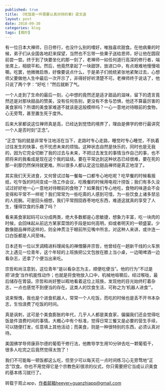 ```yaml
---
published: true
title: 《吃饭是一件需要认真对待的事》梁文道
layout: post
date: 2018-09-30
categories: blog
tags: [摘抄]
---
```

  
有一位日本大禅师，日日修行，也没什么别的嗜好，唯独喜欢甜食。在他病重的时候，弟子们从全国各地赶来探望，当然也不忘带一些果子送给恩师，好让他在圆寂前尝一尝。终于到了快要坐化的那一刻了，老禅师一如任何道行高深的修行者，端坐席上，相貌平和。然后，他竟然拿起了一块甜饼，放进口中，有点艰难地慢慢咀嚼。吃罢，他微微启唇，好像要说点什么，于是弟子们统统紧张地紧聚过去，心想师父要做他人生中最后一次开示了，非得好好听清楚不可。老禅师终于说话了，他只说了两个字：“好吃！”然后就断了气。

一个人走到了生命的最后一刻，心中想的竟然还是适才甜品的滋味，留下的遗言竟然还是对那块甜品的赞美，没有任何告别，更没有不舍与恐惧，他还不算最厉害的美食家吗？所谓的美食家难道不就该是这般模样吗？一心一意地对待眼前的食物，心无旁骛，甚至置生死于度外。

后来大家都说这位禅师真是高，已经达到觉悟的境界了，理由是佛学的修行最讲究一个人是否时刻“正念”。

“正念”指的就是非常专注地活在当下，走路时专心走路，睡觉时专心睡觉，不执着过往发生的快事，也不忧虑未来的烦恼。这种状态自然是快乐的，同时也是无我的，因为它完全切断了我的过去与未来，不把过去发生的事情当作自己的事，也不把将来的我看成是现在这个我的延续。要在平常达到这种状态已经很难，要在死的那一刹那仍然保持就更难。所以很多人都认定这位甜品禅师是真正地涅了。

其实我们天天进食，又何曾试过每一餐每一口都专心地吃呢？吃早餐的时候看报纸，吃午饭的时间变成一场工作会议，吃晚餐的时候用电视汁捞饭；我们有多久没试过好好地一心一意地对待眼前的食物了？如果我们专心地吃，食物的味道会不会变得和平常不一样呢？我们常常为一些吃斋的人感到可惜，为一些饮食上诸多禁忌的人扼腕。可是回头细想，我们平常囫囵吞枣地吃东西，难道这就真的享受了人生，懂得饮食的乐趣了吗？

看来美食家起码可以分成两类，绝大多数都是心思敏捷，想象力丰富，吃一块肉的时候，会回味起从前远方某家菜馆的手段是如何高明，抑或者明天的一顿盛宴。少数像甜品禅师这样的，则全神贯注于眼前所见嘴中所言。对这种人来讲，或许连一口白饭都是人间至味。

日本还有一位以烹调精进料理闻名的禅僧藤井宗哲，他曾经在一趟新干线的火车旅次上遇见一位青年，这个年轻的上班族把公文包放在膝上当小桌，一边喝啤酒一边看杂志，还拿了个便当出来吃。

宗哲和尚注意到，这位青年“是以看杂志为主，顺便吃便当”。他的行为“不过是把‘进食’当作机能性动作；也就是将食物放入口中，机械地咀嚼后，经过喉咙，最后储存在胃袋。宗哲和尚好整以暇地看着这位上班族，发现他的目光始终盯着杂志，一点也感觉不到便当的存在。这类人的饮食生活，可称之为‘机器人进食’”。

说来惭愧，我也是个进食机器人，常常一个人吃饭，而吃的时候也是丢不开书本杂志，生怕浪费了吃饭的时间。

真是讽刺，这可是个美食膨胀的年代，几乎人人都是美食家，偏偏我们还会觉得吃饭是件浪费时间的事情。大概心中有个标准，觉得日常三餐又是必要的营生手续，可以随便打发，任意填上其他活动；而美食，则是一种很特别的东西，必须认真对待。

美国佛学导师康菲尔德的葡萄干修行法，他教导学生用10分钟去吃一颗葡萄干，很多人吃完之后竟然觉得太饱了！

我们不可能每一顿饭都这么吃，但至少可以每天花一点时间练习心无旁骛地“正念”饮食。你也不用觉得它是个宗教色彩很浓的仪式，你只需要把它当成认识美食的基本练习就行了。

转载于观止app，作者邮箱heeyer+guanzhiapp@gmail.com
